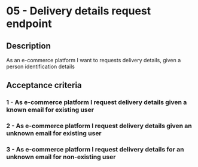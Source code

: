 # 05 - Delivery details request endpoint

## Description
As an e-commerce platform I want to requests delivery details, given a person identification details

## Acceptance criteria

### 1 - As e-commerce platform I request delivery details given a known email for existing user

### 2 - As e-commerce platform I request delivery details given an unknown email for existing user

### 3 - As e-commerce platform I request delivery details for an unknown email for non-existing user
